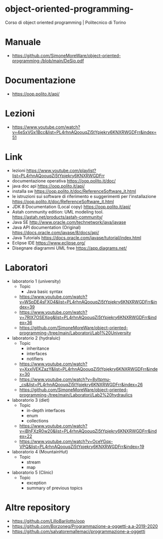 # object-oriented-programming-
Corso di object oriented programming | Politecnico di Torino

# Manuale
* https://github.com/SimoneMoreWare/object-oriented-programming-/blob/main/DeSio.pdf
# Documentazione
* https://oop.polito.it/api/
# Lezioni
* https://www.youtube.com/watch?v=4eSxVGx1Bcc&list=PL4rhnAQoouqZi5tYpjekry6KNXRWGDFrr&index=51
# Link
* lezioni https://www.youtube.com/playlist?list=PL4rhnAQoouqZi5tYpjekry6KNXRWGDFrr
* documentazione operativa https://oop.polito.it/doc/
* java doc api https://oop.polito.it/api/
* installa sw https://oop.polito.it/doc/ReferenceSoftware_it.html
* le istruzioni sui software di riferimento e suggerimenti per l'installazione https://oop.polito.it/doc/ReferenceSoftware_it.html
* JDK 8 Documentation (Local copy) https://oop.polito.it/api/
* Astah community edition: UML modeling tool. https://astah.net/products/astah-community/
* Java SE http://www.oracle.com/technetwork/java/javase
* Java API documentation (Original) https://docs.oracle.com/javase/8/docs/api/
* Java Tutorials https://docs.oracle.com/javase/tutorial/index.html
* Eclipse IDE https://www.eclipse.org/
* Disegnare diagrammi UML free https://app.diagrams.net/
# Laboratori
* laboratorio 1 (university)
  * Topic
    * Java basic syntax
  * https://www.youtube.com/watch?v=WSpDE4sFXO4&list=PL4rhnAQoouqZi5tYpjekry6KNXRWGDFrr&index=39
  * https://www.youtube.com/watch?v=7RlX7OSEXpg&list=PL4rhnAQoouqZi5tYpjekry6KNXRWGDFrr&index=36
  * https://github.com/SimoneMoreWare/object-oriented-programming-/tree/main/Laboratori/Lab1%20University
* laboratorio 2 (hydraluic)
  * Topic
    * inheritance
    * interfaces 
    * notifiers
  * https://www.youtube.com/watch?v=XxxlVEKZazY&list=PL4rhnAQoouqZi5tYpjekry6KNXRWGDFrr&index=30
  * https://www.youtube.com/watch?v=8yItpmu-_cs&list=PL4rhnAQoouqZi5tYpjekry6KNXRWGDFrr&index=26
  * https://github.com/SimoneMoreWare/object-oriented-programming-/tree/main/Laboratori/Lab2%20hydraulics
* laboratorio 3 (diet)
  * Topic 
    * in-depth interfaces
    * enum 
    * collections
  * https://www.youtube.com/watch?v=iBhFXzR0w20&list=PL4rhnAQoouqZi5tYpjekry6KNXRWGDFrr&index=22
  * https://www.youtube.com/watch?v=OceYGqx-VPQ&list=PL4rhnAQoouqZi5tYpjekry6KNXRWGDFrr&index=19
* laboratorio 4 (MountainHut)
   * Topic
     * stream
     * map
* laboratorio 5 (Clinic)
  * Topic
    * exception
    * summary of previous topics
# Altre repository
* https://github.com/LilloBarilotto/oop
* https://github.com/Borzoneg/Programmazione-a-oggetti-a.a-2019-2020
* https://github.com/salvatoremallemaci/programmazione-a-oggetti
